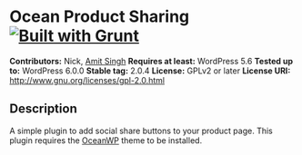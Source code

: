# Ocean Product Sharing [![Built with Grunt](https://cdn.gruntjs.com/builtwith.png)](http://gruntjs.com/)

**Contributors:** Nick, [Amit Singh](https://profiles.wordpress.org/apprimit/)
**Requires at least:** WordPress 5.6
**Tested up to:** WordPress 6.0.0
**Stable tag:** 2.0.4
**License:** GPLv2 or later
**License URI:** http://www.gnu.org/licenses/gpl-2.0.html

## Description

A simple plugin to add social share buttons to your product page.
This plugin requires the [OceanWP](https://oceanwp.org/) theme to be installed.